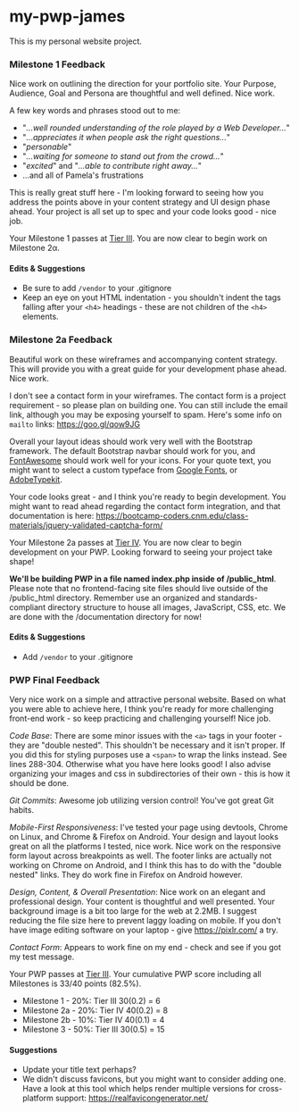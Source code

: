 # my-pwp-james
This is my personal website project. 

### Milestone 1 Feedback
Nice work on outlining the direction for your portfolio site. Your Purpose, Audience, Goal and Persona are thoughtful and well defined. Nice work.

A few key words and phrases stood out to me:
- "_...well rounded understanding of the role played by a Web Developer..._"
- "_...appreciates it when people ask the right questions..._"
- "_personable_"
- "_...waiting for someone to stand out from the crowd..._"
- "_excited_" and "_...able to contribute right away..._"
- ...and all of Pamela's frustrations

This is really great stuff here - I'm looking forward to seeing how you address the points above in your content strategy and UI design phase ahead. Your project is all set up to spec and your code looks good - nice job.

Your Milestone 1 passes at [Tier III](https://bootcamp-coders.cnm.edu/projects/personal/rubric/). You are now clear to begin work on Milestone 2&alpha;.

#### Edits &amp; Suggestions
- Be sure to add `/vendor` to your .gitignore
- Keep an eye on yout HTML indentation - you shouldn't indent the tags falling after your `<h4>` headings - these are not children of the `<h4>` elements.

### Milestone 2a Feedback
Beautiful work on these wireframes and accompanying content strategy. This will provide you with a great guide for your development phase ahead. Nice work.

I don't see a contact form in your wireframes. The contact form is a project requirement - so please plan on building one. You can still include the email link, although you may be exposing yourself to spam. Here's some info on `mailto` links: https://goo.gl/qow9JG

Overall your layout ideas should work very well with the Bootstrap framework. The default Bootstrap navbar should work for you, and [FontAwesome](https://fontawesome.com) should work well for your icons. For your quote text, you might want to select a custom typeface from [Google Fonts](https://fonts.google.com/), or [AdobeTypekit](https://typekit.com/).

Your code looks great - and I think you're ready to begin development. You might want to read ahead regarding the contact form integration, and that documentation is here: https://bootcamp-coders.cnm.edu/class-materials/jquery-validated-captcha-form/

Your Milestone 2a passes at [Tier IV](https://bootcamp-coders.cnm.edu/projects/personal/rubric/). You are now clear to begin development on your PWP. Looking forward to seeing your project take shape!

**We'll be building PWP in a file named index.php inside of /public_html**. Please note that no frontend-facing site files should live outside of the /public_html directory. Remember use an organized and standards-compliant directory structure to house all images, JavaScript, CSS, etc. We are done with the /documentation directory for now!

#### Edits &amp; Suggestions
- Add `/vendor` to your .gitignore

### PWP Final Feedback
Very nice work on a simple and attractive personal website. Based on what you were able to achieve here, I think you're ready for more challenging front-end work - so keep practicing and challenging yourself! Nice job.

*Code Base*: There are some minor issues with the `<a>` tags in your footer - they are "double nested". This shouldn't be necessary and it  isn't proper. If you did this for styling purposes use a `<span>` to wrap the links instead. See lines 288-304. Otherwise what you have here looks good! I also advise organizing your images and css in subdirectories of their own - this is how it should be done.

*Git Commits*: Awesome job utilizing version control! You've got great Git habits.

*Mobile-First Responsiveness*:  I've tested your page using devtools, Chrome on Linux, and Chrome & Firefox on Android. Your design and layout looks great on all the platforms I tested, nice work. Nice work on the responsive form layout across breakpoints as well. The footer links are actually not working on Chrome on Android, and I think this has to do with the "double nested" links. They do work fine in Firefox on Android however.

*Design, Content, &amp; Overall Presentation*: Nice work on an elegant and professional design. Your content is thoughtful and well presented. Your background image is a bit too large for the web at 2.2MB. I suggest reducing the file size here to prevent laggy loading on mobile. If you don't have image editing software on your laptop - give https://pixlr.com/ a try.

*Contact Form*: Appears to work fine on my end - check and see if you got my test message.

Your PWP passes at [Tier III](https://bootcamp-coders.cnm.edu/projects/personal/rubric/). Your cumulative PWP score including all Milestones is 33/40 points (82.5%).

- Milestone 1 - 20%: Tier III 30(0.2) = 6
- Milestone 2a - 20%: Tier IV 40(0.2) = 8
- Milestone 2b - 10%: Tier IV 40(0.1) = 4
- Milestone 3 - 50%: Tier III 30(0.5) = 15

#### Suggestions
- Update your title text perhaps?
- We didn't discuss favicons, but you might want to consider adding one. Have a look at this tool which helps render multiple versions for cross-platform  support: https://realfavicongenerator.net/
